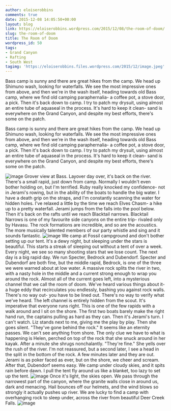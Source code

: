 ```yaml
---
author: eloiserobbins
comments: true
date: 2015-12-08 14:05:50+00:00
layout: blog
link: https://eloiserobbins.wordpress.com/2015/12/08/the-room-of-doom/
slug: the-room-of-doom
title: The Room of Doom
wordpress_id: 50
tags:
- Grand Canyon
- Rafting
- South West
tagimg: 'https://eloiserobbins.files.wordpress.com/2015/12/image.jpeg'
---
```


Bass camp is sunny and there are great hikes from the camp. We head up Shimuno wash, looking for waterfalls. We see the most impressive ones from above, and then we're in the wash itself, heading towards old Bass camp, where we find old camping paraphernalia- a coffee pot, a stove door, a pick. Then it's back down to camp. I try to patch my drysuit, using almost an entire tube of aquaseal in the process. It's hard to keep it clean- sand is everywhere on the Grand Canyon, and despite my best efforts, there's some on the patch.


Bass camp is sunny and there are great hikes from the camp. We head up Shimuno wash, looking for waterfalls. We see the most impressive ones from above, and then we're in the wash itself, heading towards old Bass camp, where we find old camping paraphernalia- a coffee pot, a stove door, a pick. Then it's back down to camp. I try to patch my drysuit, using almost an entire tube of aquaseal in the process. It's hard to keep it clean- sand is everywhere on the Grand Canyon, and despite my best efforts, there's some on the patch.

![image](https://eloiserobbins.files.wordpress.com/2015/12/image1.jpeg)
Grover view at Bass.
Layover day over, it's back on the river. There's a small rapid, just down from camp. Normally I wouldn't even bother holding on, but I'm terrified. Ruby really knocked my confidence- not in Jerami's rowing, but in the ability of the boats to handle the big water. I have a death grip on the straps, and I'm constantly scanning the water for hidden holes.
I've relaxed a little by the time we reach Elves Chasm- a hike up to a pretty waterfall. Jerami jumps from the falls into the pool below. Then it's back on the rafts until we reach Blacktail narrows. Blacktail Narrows is one of my favourite side canyons on the entire trip- rivaled only by Havasu. The rock formations are incredible, and so are the acoustics. The more musically talented members of our party whistle and sing and it sounds fantastic.
![image](https://eloiserobbins.files.wordpress.com/2015/12/image.jpeg)
We camp at Fossil campground and don't bother setting up our tent. It's a dewy night, but sleeping under the stars is beautiful. This starts a streak of sleeping out without a tent of over a week. Every night, we see so many shooting stars that we lose count.
The next day is a big rapid day. We run Specter, Bedrock and Dubendorf. Specter and Dubendorf are both fine, but the middle rapid, Bedrock, is one of the three we were warned about at low water. A massive rock splits the river in two, with a nasty hole in the middle and a current strong enough to wrap you around the rock. Almost all of the current goes left, into a mysterious channel that we call the room of doom. We've heard various things about it- a huge eddy that recirculates you endlessly, bashing you against rock walls. There's no way out- you have to be lined out. There's no way to verify what we've heard. The left channel is entirely hidden from the scout. It's imperative that everyone runs right.
This is one of the few rapids with a walk around and I sit on the shore. The first two boats barely make the right hand run, the captains pulling as hard as they can. Then it's Jerami's turn. I can't watch. Liz stands next to me, giving me the play by play. Then she goes silent. "They've gone behind the rock."
It seems like an eternity passes. We can't see anything from shore. The only clue we have to what is happening is Helen, perched on top of the rock that she snuck around in her kayak. After a minute she shrugs nonchalantly. "They're fine." She yells over the rush of the river. I'm not reassured, but a second later, I see a head in the split in the bottom of the rock. A few minutes later and they are out. Jerami is as poker faced as ever, but on the shore, we cheer and scream.
After that, Dubendorf seems easy. We camp under cloudy skies, and it spits rain before dawn. I pull the tent fly around us like a blanket, too lazy to set up the tent.
![image](https://eloiserobbins.files.wordpress.com/2015/12/image2.jpeg)
Once it's light, the skies open. We pass through the narrowest part of the canyon, where the granite walls close in around us, dark and menacing. Hail bounces off our helmets, and the wind blows so strongly it actually pushes up river. We are lucky to find a camp with overhanging rock to sleep under, across the river from beautiful Deer Creek Falls.
![image](https://eloiserobbins.files.wordpress.com/2015/12/image21.jpeg)
